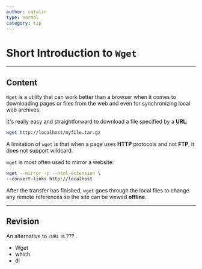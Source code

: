 ```yaml
---
author: catalin
type: normal
category: tip
---
```


# Short Introduction to `Wget`


---

## Content

`Wget` is a utility that can work better than a browser when it comes to downloading pages or files from the web and even for synchronizing local web archives. 

It's really easy and straightforward to download a file specified by a **URL**:

```bash
wget http://localhost/myfile.tar.gz
```

A limitation of `wget` is that when a page uses **HTTP** protocols and not **FTP**, it does not support wildcard.

`wget` is most often used to mirror a website:

```bash
wget --mirror -p --html-extension \
--convert-links http://localhost
```

After the transfer has finished, `wget` goes through the local files to change any remote references so the site can be viewed **offline**.


---

## Revision

An alternative to `cURL` is ??? .

* Wget
* which
* dl
